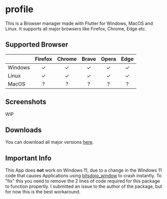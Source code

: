 # profile

This is a Browser manager made with Flutter for Windows, MacOS and Linux.
It supports all major browsers like Firefox, Chrome, Edge etc.

## Supported Browser

|        | Firefox | Chrome | Brave | Opera | Edge
|--------|:-------:|:------:|:-----:|:-----:|:----:
|Windows | ✓      | ✓     | ✓    | ✓    | ✓
|Linux   | ✓      | ✓     | ✓    | ✓    | ✓
|MacOS   | ?       | ?      | ?     | ?     | ?

## Screenshots

WIP

## Downloads

You can download all major versions [here](https://github.com/4A6F6F6E61/profile/tags).

## Important Info
This App does **not** work on Windows 11, due to a change in the Windows 11 code that causes Applications using [bitsdojo_window](https://github.com/bitsdojo/bitsdojo_window) to crash instantly.
To "fix" this you need to remove the 2 lines of code required for this package to function propertly.
I submitted an issue to the author of the package, but for now this is the best workaround.
